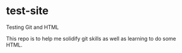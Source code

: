 # test-site
Testing Git and HTML

This repo is to help me solidify git skills as well as learning to do some HTML.

